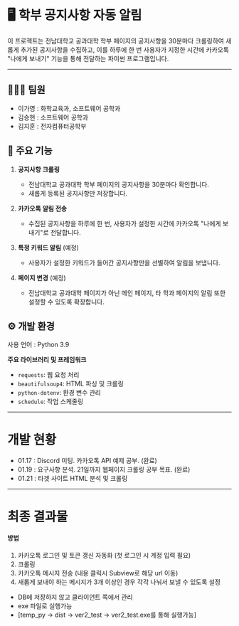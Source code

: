 # 🖥️ 학부 공지사항 자동 알림  

이 프로젝트는 전남대학교 공과대학 학부 페이지의 공지사항을 30분마다 크롤링하여 새롭게 추가된 공지사항을 수집하고, 이를 하루에 한 번 사용자가 지정한 시간에 카카오톡 "나에게 보내기" 기능을 통해 전달하는 파이썬 프로그램입니다.

---

## 🧑‍🤝‍🧑 팀원

- 이가영 : 화학교육과, 소프트웨어 공학과
- 김승현 : 소프트웨어 공학과
- 김지훈 : 전자컴퓨터공학부

## 📌 주요 기능
1. **공지사항 크롤링**  
   - 전남대학교 공과대학 학부 페이지의 공지사항을 30분마다 확인합니다.  
   - 새롭게 등록된 공지사항만 저장합니다.  

2. **카카오톡 알림 전송**  
   - 수집된 공지사항을 하루에 한 번, 사용자가 설정한 시간에 카카오톡 "나에게 보내기"로 전달합니다.  

3. **특정 키워드 알림** (예정)
   - 사용자가 설정한 키워드가 들어간 공지사항만을 선별하여 알림을 보냅니다.
  
4. **페이지 변경** (예정)
   - 전남대학교 공과대학 페이지가 아닌 메인 페이지, 타 학과 페이지의 알림 또한 설정할 수 있도록 확장합니다.

## ⚙️ 개발 환경 
사용 언어 : Python 3.9

**주요 라이브러리 및 프레임워크**
- `requests`: 웹 요청 처리  
- `beautifulsoup4`: HTML 파싱 및 크롤링  
- `python-dotenv`: 환경 변수 관리  
- `schedule`: 작업 스케줄링

---

# 개발 현황

- 01.17 : Discord 미팅. 카카오톡 API 예제 공부. (완료)
- 01.19 : 요구사항 분석. 21일까지 웹페이지 크롤링 공부 목표. (완료)
- 01.21 : 타겟 사이트 HTML 분석 및 크롤링

---

# 최종 결과물

#### 방법

1. 카카오톡 로그인 및 토큰 갱신 자동화 (첫 로그인 시 계정 입력 필요)
2. 크롤링
3. 카카오톡 메시지 전송 (내용 클릭시 Subview로 해당 url 이동)
4. 새롭게 보내야 하는 메시지가 3개 이상인 경우 각각 나눠서 보낼 수 있도록 설정

- DB에 저장하지 않고 클라이언트 쪽에서 관리
- exe 파일로 실행가능
- [temp_py → dist → ver2_test → ver2_test.exe를 통해 실행가능]
